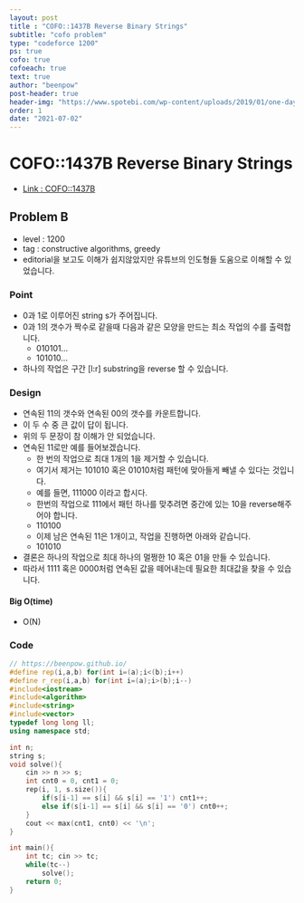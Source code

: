 ```yaml
---
layout: post
title : "COFO::1437B Reverse Binary Strings"
subtitle: "cofo problem"
type: "codeforce 1200"
ps: true
cofo: true
cofoeach: true
text: true
author: "beenpow"
post-header: true
header-img: "https://www.spotebi.com/wp-content/uploads/2019/01/one-day-day-one-workout-motivation-spotebi.jpg"
order: 1
date: "2021-07-02"
---
```

# COFO::1437B Reverse Binary Strings
- [Link : COFO::1437B](https://codeforces.com/problemset/problem/1437/B)

## Problem B

- level : 1200
- tag : constructive algorithms, greedy
- editorial을 보고도 이해가 쉽지않았지만 유튜브의 인도형들 도움으로 이해할 수 있었습니다.

### Point
- 0과 1로 이루어진 string s가 주어집니다.
- 0과 1의 갯수가 짝수로 같을때 다음과 같은 모양을 만드는 최소 작업의 수를 출력합니다.
  - 010101...
  - 101010...
- 하나의 작업은 구간 [l:r] substring을 reverse 할 수 있습니다.

### Design
- 연속된 11의 갯수와 연속된 00의 갯수를 카운트합니다.
- 이 두 수 중 큰 값이 답이 됩니다.
- 위의 두 문장이 참 이해가 안 되었습니다.
- 연속된 11로만 예를 들어보겠습니다.
  - 한 번의 작업으로 최대 1개의 1을 제거할 수 있습니다.
  - 여기서 제거는 101010 혹은 01010처럼 패턴에 맞아들게 빼낼 수 있다는 것입니다.
  - 예를 들면, 111000 이라고 합시다.
  - 한번의 작업으로 111에서 패턴 하나를 맞추려면 중간에 있는 10을 reverse해주어야 합니다.
  - 110100
  - 이제 남은 연속된 11은 1개이고, 작업을 진행하면 아래와 같습니다.
  - 101010
- 결론은 하나의 작업으로 최대 하나의 멀쩡한 10 혹은 01을 만들 수 있습니다.
- 따라서 1111 혹은 0000처럼 연속된 값을 떼어내는데 필요한 최대값을 찾을 수 있습니다.


#### Big O(time)
- O(N)

### Code

```cpp
// https://beenpow.github.io/
#define rep(i,a,b) for(int i=(a);i<(b);i++)
#define r_rep(i,a,b) for(int i=(a);i>(b);i--)
#include<iostream>
#include<algorithm>
#include<string>
#include<vector>
typedef long long ll;
using namespace std;

int n;
string s;
void solve(){
    cin >> n >> s;
    int cnt0 = 0, cnt1 = 0;
    rep(i, 1, s.size()){
        if(s[i-1] == s[i] && s[i] == '1') cnt1++;
        else if(s[i-1] == s[i] && s[i] == '0') cnt0++;
    }
    cout << max(cnt1, cnt0) << '\n';
}

int main(){
    int tc; cin >> tc;
    while(tc--)
        solve();
    return 0;
}
```
